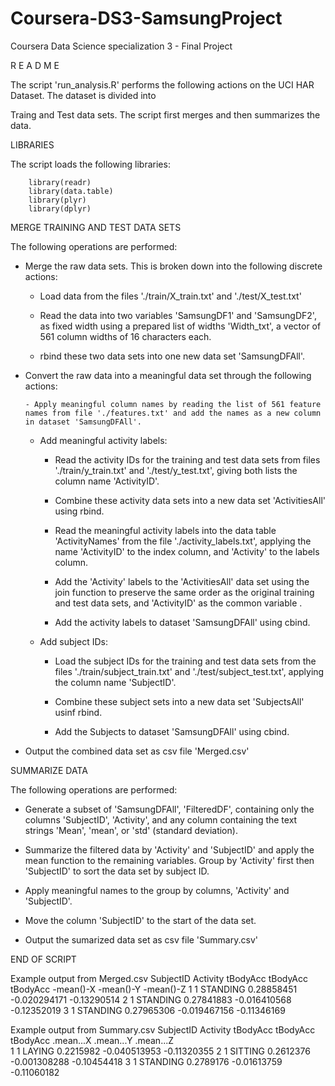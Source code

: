 # Coursera-DS3-SamsungProject
Coursera Data Science specialization 3 - Final Project

R E A D M E

The script 'run_analysis.R' performs the following actions on the UCI HAR Dataset.  The dataset is divided into 

Traing and Test data sets. The script first merges and then summarizes the data.


LIBRARIES

The script loads the following libraries:

        library(readr)
        library(data.table)
        library(plyr)
        library(dplyr) 


MERGE TRAINING AND TEST DATA SETS

The following operations are performed:


  - Merge the raw data sets. This is broken down into the following discrete actions:

	- Load data from the files './train/X_train.txt' and './test/X_test.txt'

	- Read the data into two variables 'SamsungDF1' and 'SamsungDF2', as fixed width using a prepared list
	  of widths 'Width_txt', a vector of 561 column widths of 16 characters each.

	- rbind these two data sets into one new data set 'SamsungDFAll'.


  - Convert the raw data into a meaningful data set through the following actions:
        
        - Apply meaningful column names by reading the list of 561 feature names from file './features.txt' and add the names as a new column in dataset 'SamsungDFAll'.

	- Add meaningful activity labels:

		- Read the activity IDs for the training and test data sets from files './train/y_train.txt'
		  and './test/y_test.txt', giving both lists the column name 'ActivityID'.

		- Combine these activity data sets into a new data set 'ActivitiesAll' using rbind.

		- Read the meaningful activity labels into the data table 'ActivityNames' from the file
		  './activity_labels.txt', applying the name 'ActivityID' to the index column, and 'Activity'
		  to the labels column.	

		- Add the 'Activity' labels to the 'ActivitiesAll' data set using the join function to preserve
		  the same order as the original training and test data sets, and 'ActivityID' as the common
		  variable .

		- Add the activity labels to dataset 'SamsungDFAll' using cbind.

	- Add subject IDs: 

		- Load the subject IDs for the training and test data sets from the files 
		  './train/subject_train.txt' and './test/subject_test.txt', applying the column name
		  'SubjectID'.

		- Combine these subject sets into a new data set 'SubjectsAll' usinf rbind.

		- Add the Subjects to dataset 'SamsungDFAll' using cbind.


  - Output the combined data set as csv file 'Merged.csv'        

  
SUMMARIZE DATA

The following operations are performed:

  - Generate a subset of 'SamsungDFAll', 'FilteredDF', containing only the columns 'SubjectID', 'Activity', and
    any column containing the text strings 'Mean', 'mean', or 'std' (standard deviation).
        
  - Summarize the filtered data by 'Activity' and 'SubjectID' and apply the mean function to the remaining 
    variables. Group by 'Activity' first then 'SubjectID' to sort the data set by subject ID.

  - Apply meaningful names to the group by columns, 'Activity' and 'SubjectID'.

  - Move the column 'SubjectID' to the start of the data set.

  - Output the sumarized data set as csv file 'Summary.csv'


END OF SCRIPT


Example output from Merged.csv
     SubjectID	Activity	tBodyAcc	tBodyAcc	tBodyAcc
                      	        -mean()-X       -mean()-Y       -mean()-Z
 1	     1	STANDING	0.28858451	-0.020294171	-0.13290514
 2	     1	STANDING	0.27841883	-0.016410568	-0.12352019
 3	     1	STANDING	0.27965306	-0.019467156	-0.11346169

Example output from Summary.csv
     SubjectID Activity      tBodyAcc		tBodyAcc	tBodyAcc
                             .mean...X 	.mean...Y       .mean...Z   
 1           1	  LAYING	0.2215982	-0.040513953	-0.11320355
 2	     1	  SITTING       0.2612376	-0.001308288	-0.10454418
 3	     1	  STANDING      0.2789176	-0.01613759	-0.11060182
 
